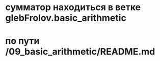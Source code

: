 # сумматор находиться в ветке glebFrolov.basic_arithmetic


# по пути /09_basic_arithmetic/README.md